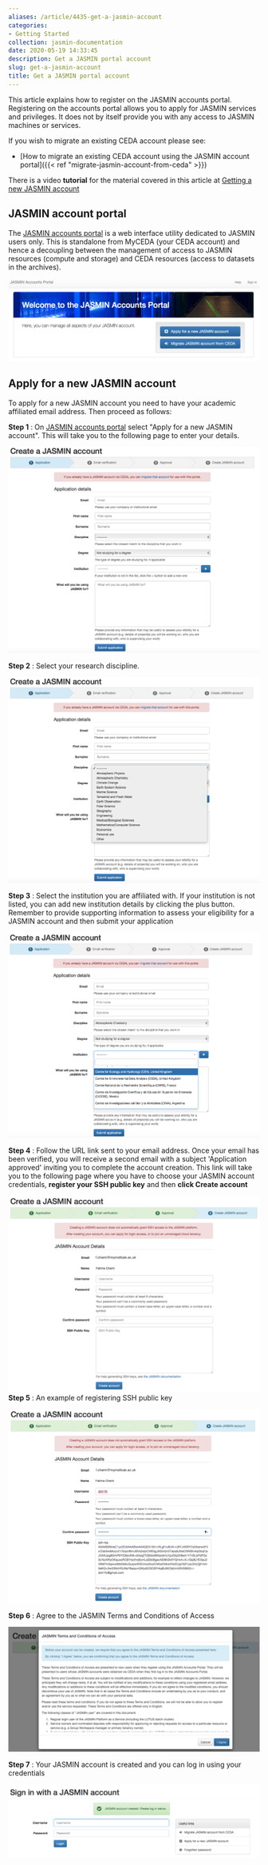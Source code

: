 ```yaml
---
aliases: /article/4435-get-a-jasmin-account
categories:
- Getting Started
collection: jasmin-documentation
date: 2020-05-19 14:33:45
description: Get a JASMIN portal account
slug: get-a-jasmin-account
title: Get a JASMIN portal account
---
```


This article explains how to register on the JASMIN accounts portal.
Registering on the accounts portal allows you to apply for JASMIN services and
privileges. It does not by itself provide you with any access to JASMIN
machines or services.

If you wish to migrate an existing CEDA account please see:

  * [How to migrate an existing CEDA account using the JASMIN account portal]({{< ref "migrate-jasmin-account-from-ceda" >}})

There is a video **tutorial** for the material covered in this article at
[Getting a new JASMIN
account](https://www.youtube.com/watch?v=UMrUB7UKNcc&index=2&list=PLyBwrm7gQcuV3I1zrI8Rop2WgEP6vPXJL)

## JASMIN account portal

The [JASMIN accounts portal](https://accounts.jasmin.ac.uk/) is a web
interface utility dedicated to JASMIN users only. This is standalone from
MyCEDA (your CEDA account) and hence a decoupling between the management of
access to JASMIN resources (compute and storage) and CEDA resources (access to
datasets in the archives).

![](file-cGUc81o2HG.png)

## Apply for a new JASMIN account

To apply for a new JASMIN account you need to have your academic affiliated
email address. Then proceed as follows:

**Step 1** : On [JASMIN accounts portal](https://accounts.jasmin.ac.uk/)
select "Apply for a new JASMIN account". This will take you to the following
page to enter your details.

![](file-02LXgtpr1G.png)

**Step 2** : Select your research discipline.

![](file-OBizwG5pAb.png)

**Step 3** : Select the institution you are affiliated with. If your
institution is not listed, you can add new institution details by clicking the
plus button. Remember to provide supporting information to assess your
eligibility for a JASMIN account and then submit your application

![](file-naVrzJTryc.png)

**Step 4** : Follow the URL link sent to your email address. Once your email
has been verified, you will receive a second email with a subject 'Application
approved' inviting you to complete the account creation. This link will take
you to the following page where you have to choose your JASMIN account
credentials, **register your SSH public key** and then **click Create
account**

![](file-jDxKOpR5SA.png)**Step 5** : An example of registering SSH public key

![](file-nxDCKF4WAc.png)

**Step 6** : Agree to the JASMIN Terms and Conditions of Access

![](file-RkGZaPnIVT.png)

**Step 7** : Your JASMIN account is created and you can log in using your
credentials

![](file-pk5LZMFzVE.png)


